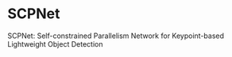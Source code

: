 # SCPNet
SCPNet: Self-constrained Parallelism Network for Keypoint-based Lightweight Object Detection
